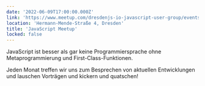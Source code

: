 ```yaml
---
date: '2022-06-09T17:00:00.000Z'
link: 'https://www.meetup.com/dresdenjs-io-javascript-user-group/events/285720478'
location: 'Hermann-Mende-Straße 4, Dresden'
title: 'JavaScript Meetup'
locked: false
---
```

JavaScript ist besser als gar keine Programmiersprache ohne Metaprogrammierung und First-Class-Funktionen.

Jeden Monat treffen wir uns zum Besprechen von aktuellen Entwicklungen und lauschen Vorträgen und kickern und quatschen!
